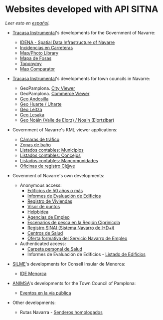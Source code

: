 # Websites developed with API SITNA
*Leer esto en [español](./websites.es-ES.md).*
* [Tracasa Instrumental](https://itracasa.es/)'s developments for the Government of Navarre:
  * [IDENA - Spatial Data Infrastructure of Navarre](https://idena.navarra.es/navegar/?lang=en "Access Portal to Geographical Information in Navarre (SITNA)")
  * [Incidencias en Carreteras](https://administracionelectronica.navarra.es/IncCarreteras/Mapa.aspx "Information about the State of the Roads in Navarre")
  * [Map/Photo Library](https://cartotecayfototeca.navarra.es/?lang=en "Downloads for Maps and Aerial Images in Navarre")
  * [Mapa de Fosas](https://fosas.navarra.es "Pits and Historical Memory Places in Navarre")
  * [Toponymy](https://administracionelectronica.navarra.es/toponimia/?lang=en "Official Toponymy of Navarre")
  * [Map Comparator](https://comparamapas.navarra.es/?lang=en "Navarre Maps and Orthophotos Comparison")

* [Tracasa Instrumental](https://itracasa.es/)'s developments for town councils in Navarre:
  * GeoPamplona. [City Viewer](https://sig.pamplona.es/?lang=en "Corporate GIS - Pamplona Town Council")
  * GeoPamplona. [Commerce Viewer](https://sig.pamplona.es/comercio/?lang=en "Economic Activity - Pamplona Town Council")
  * [Geo Andosilla](https://idena.navarra.es/municipios/andosilla/?lang=en "Spatial Data Infrastructure of Andosilla")
  * [Geo Huarte / Uharte](https://idena.navarra.es/municipios/huarte/?lang=en "Spatial Data Infrastructure of Huarte / Uharte")
  * [Geo Leitza](https://idena.navarra.es/municipios/leitza/?lang=en "Spatial Data Infrastructure of Leitza")
  * [Geo Lesaka](https://idena.navarra.es/municipios/lesaka/?lang=en "Spatial Data Infrastructure of Lesaka")
  * [Geo Noáin (Valle de Elorz) / Noain (Elortzibar)](https://idena.navarra.es/municipios/noain/?lang=en "Spatial Data Infrastructure of Noáin (Valle de Elorz) / Noain (Elortzibar)")

* Government of Navarre's KML viewer applications:
  * [Cámaras de tráfico](http://www.navarra.es/home_es/Temas/Territorio/Camaras/ "Cámaras de tráfico. Gobierno de Navarra")
  * [Zonas de baño](http://www.navarra.es/home_es/Temas/Medio+Ambiente/Patrimonio+natural/Banos+Naturales/ "Zonas de baño. Gobierno de Navarra")
  * [Listados contables: Municipios](http://sitna.navarra.es/kml/?url=http://www.navarra.es/appsext/DescargarFichero/default.aspx?CodigoCompleto=Portal@@@Mapas/Municipios.kml "Budget and Accounting")
  * [Listados contables: Concejos](http://sitna.navarra.es/kml/?url=http://www.navarra.es/appsext/DescargarFichero/default.aspx?CodigoCompleto=Portal@@@Mapas/Concejos.kml "Budget and Accounting")
  * [Listados contables: Mancomunidades](http://sitna.navarra.es/kml/?url=http://www.navarra.es/appsext/DescargarFichero/default.aspx?CodigoCompleto=Portal@@@Mapas/Mancomunidades.kml "Budget and Accounting")
  * [Oficinas de registro Cl@ve](https://www.navarra.es/es/tramites/ayuda-para-tramitar-por-internet/clave/oficinas-de-registro)

* Govenment of Navarre's own developments:
  * Anonymous access:
    * [Edificios de 50 años o más](https://administracionElectronica.navarra.es/InformeEdificios/VisualizacionGlobalEdificios.html "Registro de Informes de Evaluación de Edificios. Gobierno de Navarra")
    * [Informes de Evaluación de Edificios](https://administracionelectronica.navarra.es/InformeEdificios/ConsultaCiudadana.aspx "Registro de Informes de Evaluación de Edificios. Gobierno de Navarra")
    * [Registro de Viviendas](https://administracionelectronica.navarra.es/GN.RegistroViviendas.InternetUI/ListadoViviendas.aspx "Registro de Viviendas. Gobierno de Navarra")
    * [Visor de puntos](https://administracionelectronica.navarra.es/ApiSitnaIFrames/VisorPunto.aspx?x=614672&y=4741153&detalles=Departamento%20de%20Universidad,%20Innovaci%C3%B3n%20y%20Transformaci%C3%B3n%20Digital "Visor de puntos. Gobierno de Navarra")
    * [Helpbidea](https://administracionelectronica.navarra.es/helpbidea/Buscar.html "Postal Addresses in Navarre")
    * [Agencias de Empleo](https://agenciasempleo.navarra.es/EmpleoLocalizaAgencia/ "Navarre Employment Service")
    * [Escenarios de pesca en la Región Ciprinícola](https://administracionelectronica.navarra.es/PescaCiprinidos/default.aspx "Fishing Permits")    
    * [Registro SINAI (Sistema Navarro de I+D+i)](https://administracionelectronica.navarra.es/RegistroSinai.Internet/RegistroSINAI)
    * [Centros de Salud](https://centrossanitarios.navarra.es/)
    * [Oferta formativa del Servicio Navarro de Empleo](https://administracionelectronica.navarra.es/EmpleoFormate.Internet/)
  * Authenticated access:
    * [Carpeta personal de Salud](https://administracionelectronica.navarra.es/CarpetaSalud/inicio "Carpeta personal de Salud. Gobierno de Navarra")
    * Informes de Evaluación de Edificios - [Listado de Edificios](https://administracionelectronica.navarra.es/InformeEdificios/ListadoEdificios.aspx "Registro de Informes de Evaluación de Edificios. Gobierno de Navarra")

* [SILME](http://www.silme.es/)'s developments for Consell Insular de Menorca:
  * [IDE Menorca](http://ide.cime.es/visor/?lang=en-US)
  
* [ANIMSA](https://www.animsa.es/)'s developments for the Town Council of Pamplona:
  * [Eventos en la vía pública](http://policiamunicipal.pamplona.es/verPagina.aspx?IdPag=110 "Eventos en la vía pública. Policía Municipal de Pamplona")

* Other developments:
  * Rutas Navarra - [Senderos homologados](http://www.rutasnavarra.com/Navarra/Senderos.aspx)
